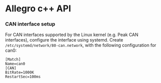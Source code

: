# Allegro c++ API

### CAN interface setup
For CAN interfaces supported by the Linux kernel (e.g. Peak CAN interfaces), configure the interface using systemd.
Create `/etc/systemd/network/80-can.network`, with the following configuration for can0:
```
[Match]
Name=can0
[CAN]
BitRate=1000K
RestartSec=100ms
```
